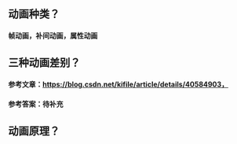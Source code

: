 ## 动画种类？
#### 帧动画，补间动画，属性动画
## 三种动画差别？
#### 参考文章：https://blog.csdn.net/kifile/article/details/40584903，
#### 参考答案：待补充
## 动画原理？
#### 

